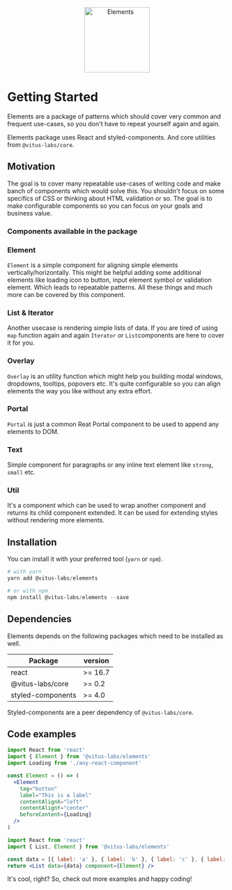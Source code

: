 <div align="center">
  <a href="https://vitus-labs.github.io/elements/">
    <img src="https://raw.githubusercontent.com/vitus-labs/elements/master/logo.png" alt="Elements" height="150">
  </a>
</div>

# Getting Started

Elements are a package of patterns which should cover very
common and frequent use-cases, so you don't have to repeat yourself
again and again.

Elements package uses React and styled-components.
And core utilities from `@vitus-labs/core`.

## Motivation

The goal is to cover many repeatable use-cases of writing code
and make banch of components which would solve this. You shouldn't
focus on some specifics of CSS or thinking about HTML validation
or so. The goal is to make configurable components so you can focus
on your goals and business value.

### Components available in the package

### Element

`Element` is a simple component for aligning simple elements
vertically/horizontally. This might be helpful adding some
additional elements like loading icon to button, input
element symbol or validation element. Which leads to repeatable
patterns. All these things and much more can be covered by this
component.

### List & Iterator

Another usecase is rendering simple lists of data. If you
are tired of using `map` function again and again `Iterator`
or `List`components are here to cover it for you.

### Overlay

`Overlay` is an utility function which might help you building
modal windows, dropdowns, tooltips, popovers etc. It's quite
configurable so you can align elements the way you like without
any extra effort.

### Portal

`Portal` is just a common Reat Portal component to be used to append
any elements to DOM.

### Text

Simple component for paragraphs or any inline text element like `strong`,
`small` etc.

### Util

It's a component which can be used to wrap another component and returns
its child component extended. It can be used for extending styles without
rendering more elements.

## Installation

You can install it with your preferred tool (`yarn` or `npm`).

```powershell
# with yarn
yarn add @vitus-labs/elements

# or with npm
npm install @vitus-labs/elements --save
```

## Dependencies

Elements depends on the following packages which need to be installed as well.

| Package           | version |
| ----------------- | ------- |
| react             | >= 16.7 |
| @vitus-labs/core  | >= 0.2  |
| styled-components | >= 4.0  |

Styled-components are a peer dependency of `@vitus-labs/core`.

## Code examples

```jsx
import React from 'react'
import { Element } from '@vitus-labs/elements'
import Loading from './any-react-component'

const Element = () => (
  <Element
    tag="button"
    label="This is a label"
    contentAlignX="left"
    contentAlignY="center"
    beforeContent={Loading}
  />
)
```

```jsx
import React from 'react'
import { List, Element } from '@vitus-labs/elements'

const data = [{ label: 'a' }, { label: 'b' }, { label: 'c' }, { label: 'd' }]
return <List data={data} component={Element} />
```

It's cool, right? So, check out more examples and happy coding!
